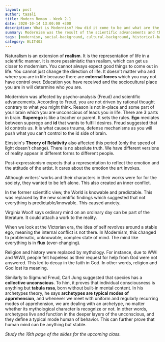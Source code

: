```yaml
---
layout: post
author: tasali
title: Modern Roman - Week 2.1
date: 2020-10-14 13:00:00 +300
description: What is Modernism? How did it come to be and what are the subbranches?
summary: Modernism was the result of the scientific advancements and the failure of religions to provide humans with relief. Beginning of psychological studies is also another reason.
tags: [modernism, social-background, cultural-background, historical-background, carl-jung, psychoanalysis, theory-of-relativity, archetypes]
category: ELIT403
---
```


Naturalism is an extension of **realism**. It is the representation of life in a scientific manner. It is more pessimistic than realism, which can get us closer to modernism. You cannot always expect good things to come out in life. You cannot just change the direction of life. It doesn't matter who and where you are in life because there are **external forces** which you may not have control over. Education you have received and the sociocultural place you are in will determine who you are.

Modernism was affected by psycho-analysis (Freud) and scientific advancements. According to Freud, you are not driven by rational thought contrary to what you might think. Reason is not in-place and some part of your brain which you are unconscious of leads you in life. There are 3 parts in brain. **Superego** is like a teacher or parent. It sets the rules. **Ego** mediates between superego and **id** that wants to fulfill desires. Freud suggested that id controls us. It is what causes trauma, defense mechanisms as you will push what you can't control to the id side of brain.

Einstein's **Theory of Relativity** also affected this period (only the speed of light doesn't change). There is no absolute truth. We have different versions of reality appear in different forms to different people.

Post-expressionism expects that a representation to reflect the emotion and the attitude of the artist. It cares about the emotion the art invokes.

Although writers' works and their characters in their works were for for the society, they wanted to be left alone. This also created an inner conflict.

In the former scientific view, the World is knowable and predictable. This was replaced by the new scientific findings which suggested that not everything is predictable/knowable. This caused anxiety.

Virginia Woolf says ordinary mind on an ordinary day can be part of the literature. It could attach a work to the reality.

When we look at the Victorian era, the idea of self revolves around a stable ego, meaning the internal conflict is not there. In Modernism, this changed to problematic, unknowable, complex state of mind. The mind like everything is in **flux** (ever-changing).

Religion and history were replaced by mythology. For instance, due to WWI and WWII, people felt hopeless as their request for help from God were not answered. This led to decay in the faith in God. In other words, religion and God lost its meaning. 

Similarly to Sigmund Freud, Carl Jung suggested that species has a **collective unconscious**. To him, it proves that individual consciousness is anything but **tabula rasa**, born without built-in mental content. In his archetypes theory, he says **archetypes are typical modes of apprehension**, and whenever we meet with uniform and regularly recurring modes of apprehension, we are dealing with an archetype, no matter whether its mythological character is recognize or not. In other words, archetypes live and function in the deeper layers of the unconscious, and they define a typical mode human of behavior. This can further prove that human mind can be anything but stable.


_Study the 16th page of the slides for the upcoming class._
